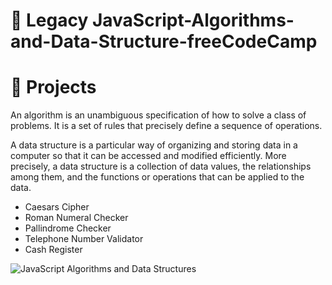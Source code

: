 # 📖 Legacy JavaScript-Algorithms-and-Data-Structure-freeCodeCamp

# 👣 Projects

An algorithm is an unambiguous specification of how to solve a class of problems. It is a set of rules that precisely define a sequence of operations.

A data structure is a particular way of organizing and storing data in a computer so that it can be accessed and modified efficiently. More precisely, a data structure is a collection of data values, the relationships among them, and the functions or operations that can be applied to the data.
* Caesars Cipher
* Roman Numeral Checker
* Pallindrome Checker
* Telephone Number Validator
* Cash Register

![JavaScript Algorithms and Data Structures](https://github.com/IC-XC/JavaScript-Algorithms-and-Data-Structure-freeCodeCamp/assets/86513555/b0be88e3-690f-48b4-ac27-ac5130d42c91)
